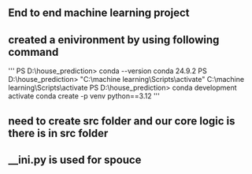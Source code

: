 ## End to end machine learning project
## created a enivironment by using following command
'''
PS D:\house_prediction> conda --version
conda 24.9.2
PS D:\house_prediction> "C:\machine learning\Scripts\activate"
C:\machine learning\Scripts\activate
PS D:\house_prediction> conda development activate
conda create -p venv python==3.12
'''
## need to create src folder  and our core logic is there is in src folder
## __ini.py is used for spouce 